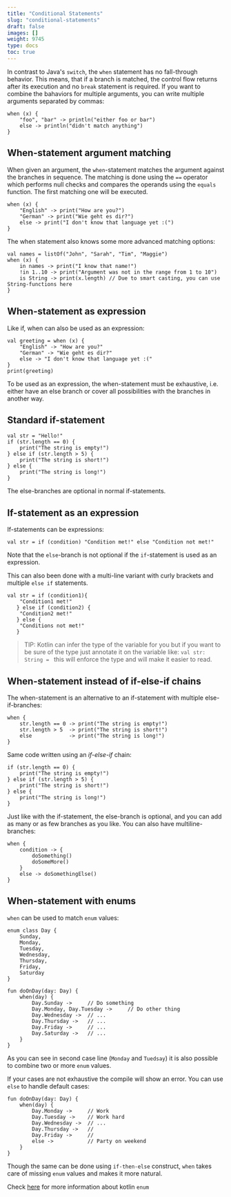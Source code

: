 ```yaml
---
title: "Conditional Statements"
slug: "conditional-statements"
draft: false
images: []
weight: 9745
type: docs
toc: true
---
```


In contrast to Java's `switch`, the `when` statement has no fall-through behavior. This means, that if a branch is matched, the control flow returns after its execution and no `break` statement is required. If you want to combine the bahaviors for multiple arguments, you can write multiple arguments separated by commas:

    when (x) {
        "foo", "bar" -> println("either foo or bar")
        else -> println("didn't match anything")
    }

## When-statement argument matching
When given an argument, the `when`-statement matches the argument against the branches in sequence. The matching is done using the `==` operator which performs null checks and compares the operands using the `equals` function. The first matching one will be executed.

    when (x) {
        "English" -> print("How are you?")
        "German" -> print("Wie geht es dir?")
        else -> print("I don't know that language yet :(")
    }

The when statement also knows some more advanced matching options:
    
    val names = listOf("John", "Sarah", "Tim", "Maggie")
    when (x) {
        in names -> print("I know that name!")
        !in 1..10 -> print("Argument was not in the range from 1 to 10")
        is String -> print(x.length) // Due to smart casting, you can use String-functions here
    }

## When-statement as expression
Like if, when can also be used as an expression:

    val greeting = when (x) {
        "English" -> "How are you?"
        "German" -> "Wie geht es dir?"
        else -> "I don't know that language yet :("
    }
    print(greeting)

To be used as an expression, the when-statement must be exhaustive, i.e. either have an else branch or cover all possibilities with the branches in another way.

## Standard if-statement
    val str = "Hello!"
    if (str.length == 0) {
        print("The string is empty!")
    } else if (str.length > 5) {
        print("The string is short!")
    } else {
        print("The string is long!")
    }
The else-branches are optional in normal if-statements.

## If-statement as an expression
If-statements can be expressions:

    val str = if (condition) "Condition met!" else "Condition not met!"

Note that the `else`-branch is not optional if the `if`-statement is used as an expression.

This can also been done with a multi-line variant with curly brackets and multiple `else if` statements.

```
val str = if (condition1){
    "Condition1 met!" 
   } else if (condition2) {
    "Condition2 met!" 
   } else {
    "Conditions not met!"
   }
```
 > TIP: Kotlin can infer the type of the variable for you but if you want to be sure of the type just annotate it on the variable like: `val str: String = ` this will enforce the type and will make it easier to read.

## When-statement instead of if-else-if chains
The when-statement is an alternative to an if-statement with multiple else-if-branches:

    when {
        str.length == 0 -> print("The string is empty!")
        str.length > 5  -> print("The string is short!")
        else            -> print("The string is long!")
    }

Same code written using an *if-else-if* chain:

    if (str.length == 0) {
        print("The string is empty!")
    } else if (str.length > 5) {
        print("The string is short!")
    } else {
        print("The string is long!")
    }

Just like with the if-statement, the else-branch is optional, and you can add as many or as few branches as you like.
You can also have multiline-branches:

    when {
        condition -> {
            doSomething()
            doSomeMore()
        }
        else -> doSomethingElse()
    }

## When-statement with enums
`when` can be used to match `enum` values:

    enum class Day {
        Sunday,
        Monday,
        Tuesday,
        Wednesday,
        Thursday,
        Friday,
        Saturday
    }

    fun doOnDay(day: Day) {
        when(day) {
            Day.Sunday ->     // Do something
            Day.Monday, Day.Tuesday ->     // Do other thing
            Day.Wednesday ->  // ...
            Day.Thursday ->   // ...
            Day.Friday ->     // ...
            Day.Saturday ->   // ...
        }
    }

As you can see in second case line (`Monday` and `Tuedsay`) it is also possible to combine two or more `enum` values.

If your cases are not exhaustive the compile will show an error. You can use `else` to handle default cases:

    fun doOnDay(day: Day) {
        when(day) {
            Day.Monday ->     // Work
            Day.Tuesday ->    // Work hard
            Day.Wednesday ->  // ...
            Day.Thursday ->   //
            Day.Friday ->     //
            else ->           // Party on weekend
        }
    } 

Though the same can be done using `if-then-else` construct, `when` takes care of missing `enum` values and makes it more natural.

Check [here][1] for more information about kotlin `enum`


  [1]: https://www.wikiod.com/kotlin/enum

